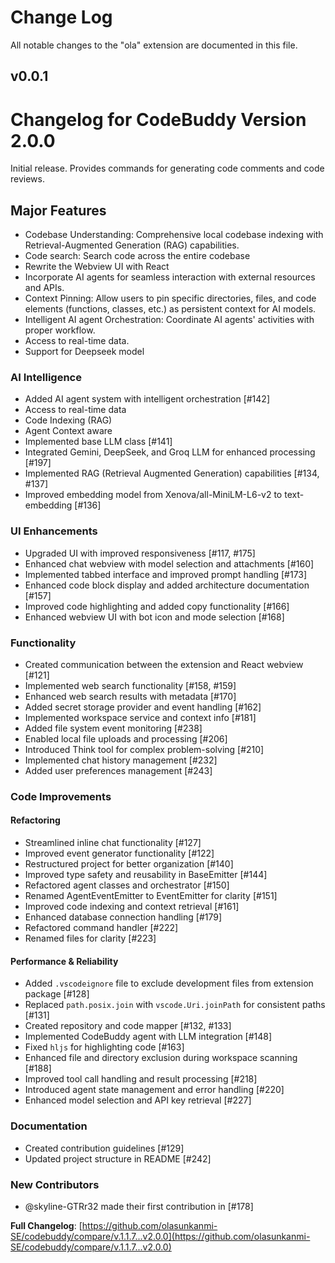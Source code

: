 # Change Log

All notable changes to the "ola" extension are documented in this file.

## v0.0.1

# Changelog for CodeBuddy Version 2.0.0

Initial release. Provides commands for generating code comments and code reviews.

## Major Features

- Codebase Understanding: Comprehensive local codebase indexing with Retrieval-Augmented Generation (RAG) capabilities.
- Code search: Search code across the entire codebase
- Rewrite the Webview UI with React
- Incorporate AI agents for seamless interaction with external resources and APIs.
- Context Pinning: Allow users to pin specific directories, files, and code elements (functions, classes, etc.) as persistent context for AI models.
- Intelligent AI agent Orchestration: Coordinate AI agents' activities with proper workflow.
- Access to real-time data.
- Support for Deepseek model

### AI Intelligence

- Added AI agent system with intelligent orchestration [#142]
- Access to real-time data
- Code Indexing (RAG)
- Agent Context aware
- Implemented base LLM class [#141]
- Integrated Gemini, DeepSeek, and Groq LLM for enhanced processing [#197]
- Implemented RAG (Retrieval Augmented Generation) capabilities [#134, #137]
- Improved embedding model from Xenova/all-MiniLM-L6-v2 to text-embedding [#136]

### UI Enhancements

- Upgraded UI with improved responsiveness [#117, #175]
- Enhanced chat webview with model selection and attachments [#160]
- Implemented tabbed interface and improved prompt handling [#173]
- Enhanced code block display and added architecture documentation [#157]
- Improved code highlighting and added copy functionality [#166]
- Enhanced webview UI with bot icon and mode selection [#168]

### Functionality

- Created communication between the extension and React webview [#121]
- Implemented web search functionality [#158, #159]
- Enhanced web search results with metadata [#170]
- Added secret storage provider and event handling [#162]
- Implemented workspace service and context info [#181]
- Added file system event monitoring [#238]
- Enabled local file uploads and processing [#206]
- Introduced Think tool for complex problem-solving [#210]
- Implemented chat history management [#232]
- Added user preferences management [#243]

### Code Improvements

#### Refactoring

- Streamlined inline chat functionality [#127]
- Improved event generator functionality [#122]
- Restructured project for better organization [#140]
- Improved type safety and reusability in BaseEmitter [#144]
- Refactored agent classes and orchestrator [#150]
- Renamed AgentEventEmitter to EventEmitter for clarity [#151]
- Improved code indexing and context retrieval [#161]
- Enhanced database connection handling [#179]
- Refactored command handler [#222]
- Renamed files for clarity [#223]

#### Performance & Reliability

- Added `.vscodeignore` file to exclude development files from extension package [#128]
- Replaced `path.posix.join` with `vscode.Uri.joinPath` for consistent paths [#131]
- Created repository and code mapper [#132, #133]
- Implemented CodeBuddy agent with LLM integration [#148]
- Fixed `hljs` for highlighting code [#163]
- Enhanced file and directory exclusion during workspace scanning [#188]
- Improved tool call handling and result processing [#218]
- Introduced agent state management and error handling [#220]
- Enhanced model selection and API key retrieval [#227]

### Documentation

- Created contribution guidelines [#129]
- Updated project structure in README [#242]

### New Contributors

- @skyline-GTRr32 made their first contribution in [#178]

**Full Changelog**: [https://github.com/olasunkanmi-SE/codebuddy/compare/v.1.1.7...v2.0.0](https://github.com/olasunkanmi-SE/codebuddy/compare/v.1.1.7...v2.0.0)
